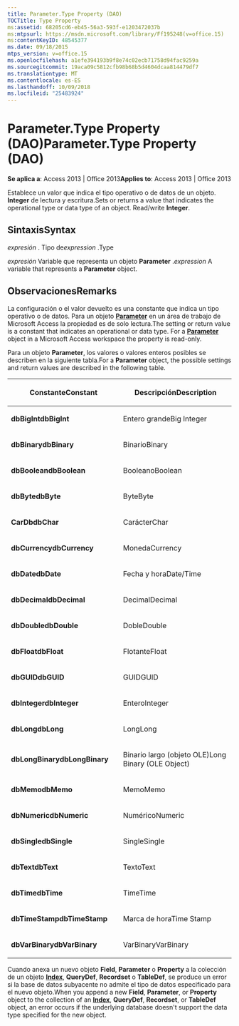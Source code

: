 ```yaml
---
title: Parameter.Type Property (DAO)
TOCTitle: Type Property
ms:assetid: 68205cd6-eb45-56a3-593f-e1203472037b
ms:mtpsurl: https://msdn.microsoft.com/library/Ff195248(v=office.15)
ms:contentKeyID: 48545377
ms.date: 09/18/2015
mtps_version: v=office.15
ms.openlocfilehash: a1efe394193b9f8e74c02ecb71758d94fac9259a
ms.sourcegitcommit: 19aca09c5812cfb98b68b5d4604dcaa814479df7
ms.translationtype: MT
ms.contentlocale: es-ES
ms.lasthandoff: 10/09/2018
ms.locfileid: "25483924"
---
```

# <a name="parametertype-property-dao"></a><span data-ttu-id="06425-102">Parameter.Type Property (DAO)</span><span class="sxs-lookup"><span data-stu-id="06425-102">Parameter.Type Property (DAO)</span></span>


<span data-ttu-id="06425-103">**Se aplica a**: Access 2013 | Office 2013</span><span class="sxs-lookup"><span data-stu-id="06425-103">**Applies to**: Access 2013 | Office 2013</span></span>

<span data-ttu-id="06425-p101">Establece un valor que indica el tipo operativo o de datos de un objeto. **Integer** de lectura y escritura.</span><span class="sxs-lookup"><span data-stu-id="06425-p101">Sets or returns a value that indicates the operational type or data type of an object. Read/write **Integer**.</span></span>

## <a name="syntax"></a><span data-ttu-id="06425-106">Sintaxis</span><span class="sxs-lookup"><span data-stu-id="06425-106">Syntax</span></span>

<span data-ttu-id="06425-107">*expresión* . Tipo de</span><span class="sxs-lookup"><span data-stu-id="06425-107">*expression* .Type</span></span>

<span data-ttu-id="06425-108">*expresión* Variable que representa un objeto **Parameter** .</span><span class="sxs-lookup"><span data-stu-id="06425-108">*expression* A variable that represents a **Parameter** object.</span></span>

## <a name="remarks"></a><span data-ttu-id="06425-109">Observaciones</span><span class="sxs-lookup"><span data-stu-id="06425-109">Remarks</span></span>

<span data-ttu-id="06425-p102">La configuración o el valor devuelto es una constante que indica un tipo operativo o de datos. Para un objeto **[Parameter](parameter-object-dao.md)** en un área de trabajo de Microsoft Access la propiedad es de solo lectura.</span><span class="sxs-lookup"><span data-stu-id="06425-p102">The setting or return value is a constant that indicates an operational or data type. For a **[Parameter](parameter-object-dao.md)** object in a Microsoft Access workspace the property is read-only.</span></span>

<span data-ttu-id="06425-112">Para un objeto **Parameter**, los valores o valores enteros posibles se describen en la siguiente tabla.</span><span class="sxs-lookup"><span data-stu-id="06425-112">For a **Parameter** object, the possible settings and return values are described in the following table.</span></span>

<table>
<colgroup>
<col style="width: 50%" />
<col style="width: 50%" />
</colgroup>
<thead>
<tr class="header">
<th><p><span data-ttu-id="06425-113">Constante</span><span class="sxs-lookup"><span data-stu-id="06425-113">Constant</span></span></p></th>
<th><p><span data-ttu-id="06425-114">Descripción</span><span class="sxs-lookup"><span data-stu-id="06425-114">Description</span></span></p></th>
</tr>
</thead>
<tbody>
<tr class="odd">
<td><p><span data-ttu-id="06425-115"><strong>dbBigInt</strong></span><span class="sxs-lookup"><span data-stu-id="06425-115"><strong>dbBigInt</strong></span></span></p></td>
<td><p><span data-ttu-id="06425-116">Entero grande</span><span class="sxs-lookup"><span data-stu-id="06425-116">Big Integer</span></span></p></td>
</tr>
<tr class="even">
<td><p><span data-ttu-id="06425-117"><strong>dbBinary</strong></span><span class="sxs-lookup"><span data-stu-id="06425-117"><strong>dbBinary</strong></span></span></p></td>
<td><p><span data-ttu-id="06425-118">Binario</span><span class="sxs-lookup"><span data-stu-id="06425-118">Binary</span></span></p></td>
</tr>
<tr class="odd">
<td><p><span data-ttu-id="06425-119"><strong>dbBoolean</strong></span><span class="sxs-lookup"><span data-stu-id="06425-119"><strong>dbBoolean</strong></span></span></p></td>
<td><p><span data-ttu-id="06425-120">Booleano</span><span class="sxs-lookup"><span data-stu-id="06425-120">Boolean</span></span></p></td>
</tr>
<tr class="even">
<td><p><span data-ttu-id="06425-121"><strong>dbByte</strong></span><span class="sxs-lookup"><span data-stu-id="06425-121"><strong>dbByte</strong></span></span></p></td>
<td><p><span data-ttu-id="06425-122">Byte</span><span class="sxs-lookup"><span data-stu-id="06425-122">Byte</span></span></p></td>
</tr>
<tr class="odd">
<td><p><span data-ttu-id="06425-123"><strong>CarDb</strong></span><span class="sxs-lookup"><span data-stu-id="06425-123"><strong>dbChar</strong></span></span></p></td>
<td><p><span data-ttu-id="06425-124">Carácter</span><span class="sxs-lookup"><span data-stu-id="06425-124">Char</span></span></p></td>
</tr>
<tr class="even">
<td><p><span data-ttu-id="06425-125"><strong>dbCurrency</strong></span><span class="sxs-lookup"><span data-stu-id="06425-125"><strong>dbCurrency</strong></span></span></p></td>
<td><p><span data-ttu-id="06425-126">Moneda</span><span class="sxs-lookup"><span data-stu-id="06425-126">Currency</span></span></p></td>
</tr>
<tr class="odd">
<td><p><span data-ttu-id="06425-127"><strong>dbDate</strong></span><span class="sxs-lookup"><span data-stu-id="06425-127"><strong>dbDate</strong></span></span></p></td>
<td><p><span data-ttu-id="06425-128">Fecha y hora</span><span class="sxs-lookup"><span data-stu-id="06425-128">Date/Time</span></span></p></td>
</tr>
<tr class="even">
<td><p><span data-ttu-id="06425-129"><strong>dbDecimal</strong></span><span class="sxs-lookup"><span data-stu-id="06425-129"><strong>dbDecimal</strong></span></span></p></td>
<td><p><span data-ttu-id="06425-130">Decimal</span><span class="sxs-lookup"><span data-stu-id="06425-130">Decimal</span></span></p></td>
</tr>
<tr class="odd">
<td><p><span data-ttu-id="06425-131"><strong>dbDouble</strong></span><span class="sxs-lookup"><span data-stu-id="06425-131"><strong>dbDouble</strong></span></span></p></td>
<td><p><span data-ttu-id="06425-132">Doble</span><span class="sxs-lookup"><span data-stu-id="06425-132">Double</span></span></p></td>
</tr>
<tr class="even">
<td><p><span data-ttu-id="06425-133"><strong>dbFloat</strong></span><span class="sxs-lookup"><span data-stu-id="06425-133"><strong>dbFloat</strong></span></span></p></td>
<td><p><span data-ttu-id="06425-134">Flotante</span><span class="sxs-lookup"><span data-stu-id="06425-134">Float</span></span></p></td>
</tr>
<tr class="odd">
<td><p><span data-ttu-id="06425-135"><strong>dbGUID</strong></span><span class="sxs-lookup"><span data-stu-id="06425-135"><strong>dbGUID</strong></span></span></p></td>
<td><p><span data-ttu-id="06425-136">GUID</span><span class="sxs-lookup"><span data-stu-id="06425-136">GUID</span></span></p></td>
</tr>
<tr class="even">
<td><p><span data-ttu-id="06425-137"><strong>dbInteger</strong></span><span class="sxs-lookup"><span data-stu-id="06425-137"><strong>dbInteger</strong></span></span></p></td>
<td><p><span data-ttu-id="06425-138">Entero</span><span class="sxs-lookup"><span data-stu-id="06425-138">Integer</span></span></p></td>
</tr>
<tr class="odd">
<td><p><span data-ttu-id="06425-139"><strong>dbLong</strong></span><span class="sxs-lookup"><span data-stu-id="06425-139"><strong>dbLong</strong></span></span></p></td>
<td><p><span data-ttu-id="06425-140">Long</span><span class="sxs-lookup"><span data-stu-id="06425-140">Long</span></span></p></td>
</tr>
<tr class="even">
<td><p><span data-ttu-id="06425-141"><strong>dbLongBinary</strong></span><span class="sxs-lookup"><span data-stu-id="06425-141"><strong>dbLongBinary</strong></span></span></p></td>
<td><p><span data-ttu-id="06425-142">Binario largo (objeto OLE)</span><span class="sxs-lookup"><span data-stu-id="06425-142">Long Binary (OLE Object)</span></span></p></td>
</tr>
<tr class="odd">
<td><p><span data-ttu-id="06425-143"><strong>dbMemo</strong></span><span class="sxs-lookup"><span data-stu-id="06425-143"><strong>dbMemo</strong></span></span></p></td>
<td><p><span data-ttu-id="06425-144">Memo</span><span class="sxs-lookup"><span data-stu-id="06425-144">Memo</span></span></p></td>
</tr>
<tr class="even">
<td><p><span data-ttu-id="06425-145"><strong>dbNumeric</strong></span><span class="sxs-lookup"><span data-stu-id="06425-145"><strong>dbNumeric</strong></span></span></p></td>
<td><p><span data-ttu-id="06425-146">Numérico</span><span class="sxs-lookup"><span data-stu-id="06425-146">Numeric</span></span></p></td>
</tr>
<tr class="odd">
<td><p><span data-ttu-id="06425-147"><strong>dbSingle</strong></span><span class="sxs-lookup"><span data-stu-id="06425-147"><strong>dbSingle</strong></span></span></p></td>
<td><p><span data-ttu-id="06425-148">Single</span><span class="sxs-lookup"><span data-stu-id="06425-148">Single</span></span></p></td>
</tr>
<tr class="even">
<td><p><span data-ttu-id="06425-149"><strong>dbText</strong></span><span class="sxs-lookup"><span data-stu-id="06425-149"><strong>dbText</strong></span></span></p></td>
<td><p><span data-ttu-id="06425-150">Texto</span><span class="sxs-lookup"><span data-stu-id="06425-150">Text</span></span></p></td>
</tr>
<tr class="odd">
<td><p><span data-ttu-id="06425-151"><strong>dbTime</strong></span><span class="sxs-lookup"><span data-stu-id="06425-151"><strong>dbTime</strong></span></span></p></td>
<td><p><span data-ttu-id="06425-152">Time</span><span class="sxs-lookup"><span data-stu-id="06425-152">Time</span></span></p></td>
</tr>
<tr class="even">
<td><p><span data-ttu-id="06425-153"><strong>dbTimeStamp</strong></span><span class="sxs-lookup"><span data-stu-id="06425-153"><strong>dbTimeStamp</strong></span></span></p></td>
<td><p><span data-ttu-id="06425-154">Marca de hora</span><span class="sxs-lookup"><span data-stu-id="06425-154">Time Stamp</span></span></p></td>
</tr>
<tr class="odd">
<td><p><span data-ttu-id="06425-155"><strong>dbVarBinary</strong></span><span class="sxs-lookup"><span data-stu-id="06425-155"><strong>dbVarBinary</strong></span></span></p></td>
<td><p><span data-ttu-id="06425-156">VarBinary</span><span class="sxs-lookup"><span data-stu-id="06425-156">VarBinary</span></span></p></td>
</tr>
</tbody>
</table>


<span data-ttu-id="06425-157">Cuando anexa un nuevo objeto **Field**, **Parameter** o **Property** a la colección de un objeto **[Index](index-object-dao.md)**, **QueryDef**, **Recordset** o **TableDef**, se produce un error si la base de datos subyacente no admite el tipo de datos especificado para el nuevo objeto.</span><span class="sxs-lookup"><span data-stu-id="06425-157">When you append a new **Field**, **Parameter**, or **Property** object to the collection of an **[Index](index-object-dao.md)**, **QueryDef**, **Recordset**, or **TableDef** object, an error occurs if the underlying database doesn't support the data type specified for the new object.</span></span>

